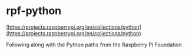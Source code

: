 # rpf-python

[https://projects.raspberrypi.org/en/collections/python](https://projects.raspberrypi.org/en/collections/python)

Following along with the Python paths from the Raspberry Pi Foundation.